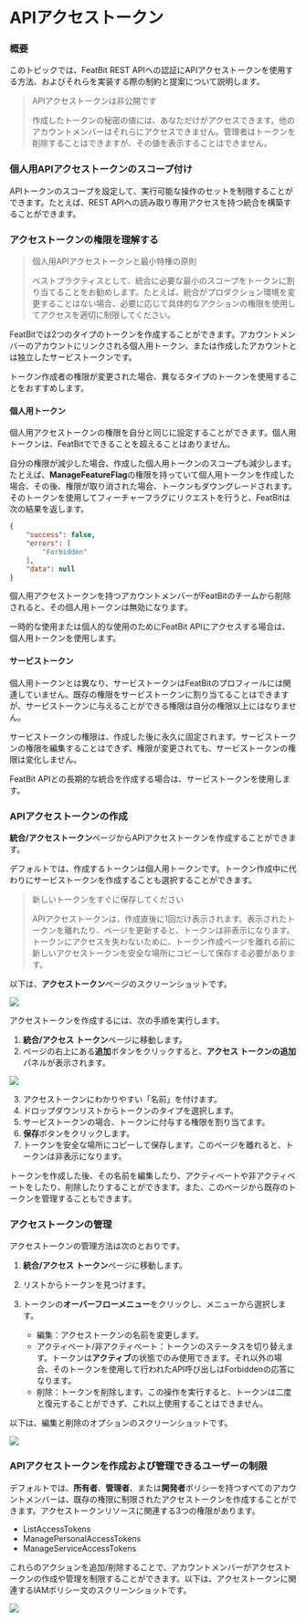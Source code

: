 # APIアクセストークン

### 概要

このトピックでは、FeatBit REST APIへの認証にAPIアクセストークンを使用する方法、およびそれらを実装する際の制約と提案について説明します。

> APIアクセストークンは非公開です
> 
> 作成したトークンの秘密の値には、あなただけがアクセスできます。他のアカウントメンバーはそれらにアクセスできません。管理者はトークンを削除することはできますが、その値を表示することはできません。

### 個人用APIアクセストークンのスコープ付け

APIトークンのスコープを設定して、実行可能な操作のセットを制限することができます。たとえば、REST APIへの読み取り専用アクセスを持つ統合を構築することができます。

### アクセストークンの権限を理解する

> 個人用APIアクセストークンと最小特権の原則
>
> ベストプラクティスとして、統合に必要な最小のスコープをトークンに割り当てることをお勧めします。たとえば、統合がプロダクション環境を変更することはない場合、必要に応じて具体的なアクションの権限を使用してアクセスを適切に制限してください。

FeatBitでは2つのタイプのトークンを作成することができます。アカウントメンバーのアカウントにリンクされる個人用トークン、または作成したアカウントとは独立したサービストークンです。

トークン作成者の権限が変更された場合、異なるタイプのトークンを使用することをおすすめします。

#### 個人用トークン

個人用アクセストークンの権限を自分と同じに設定することができます。個人用トークンは、FeatBitでできることを超えることはありません。

自分の権限が減少した場合、作成した個人用トークンのスコープも減少します。たとえば、**ManageFeatureFlag**の権限を持っていて個人用トークンを作成した場合、その後、権限が取り消された場合、トークンもダウングレードされます。そのトークンを使用してフィーチャーフラグにリクエストを行うと、FeatBitは次の結果を返します。

```json
{
    "success": false,
    "errors": [
        "Forbidden"
    ],
    "data": null
}
```

個人用アクセストークンを持つアカウントメンバーがFeatBitのチームから削除されると、その個人用トークンは無効になります。

一時的な使用または個人的な使用のためにFeatBit APIにアクセスする場合は、個人用トークンを使用します。

#### サービストークン

個人用トークンとは異なり、サービストークンはFeatBitのプロフィールには関連していません。既存の権限をサービストークンに割り当てることはできますが、サービストークンに与えることができる権限は自分の権限以上にはなりません。

サービストークンの権限は、作成した後に永久に固定されます。サービストークンの権限を編集することはできず、権限が変更されても、サービストークンの権限は変化しません。

FeatBit APIとの長期的な統合を作成する場合は、サービストークンを使用します。

### APIアクセストークンの作成

**統合/アクセストークン**ページからAPIアクセストークンを作成することができます。

デフォルトでは、作成するトークンは個人用トークンです。トークン作成中に代わりにサービストークンを作成することも選択することができます。

> 新しいトークンをすぐに保存してください
>
> APIアクセストークンは、作成直後に1回だけ表示されます。表示されたトークンを離れたり、ページを更新すると、トークンは非表示になります。トークンにアクセスを失わないために、トークン作成ページを離れる前に新しいアクセストークンを安全な場所にコピーして保存する必要があります。

以下は、**アクセストークン**ページのスクリーンショットです。

![](../integrations/assets/api-access-tokens/001.webp)

アクセストークンを作成するには、次の手順を実行します。

1. **統合/アクセス** **トークン**ページに移動します。
2. ページの右上にある**追加**ボタンをクリックすると、**アクセス トークンの追加**パネルが表示されます。

![](../integrations/assets/api-access-tokens/002.png)

3. アクセストークンにわかりやすい「名前」を付けます。
4. ドロップダウンリストからトークンのタイプを選択します。
5. サービストークンの場合、トークンに付与する権限を割り当てます。
6. **保存**ボタンをクリックします。
7. トークンを安全な場所にコピーして保存します。このページを離れると、トークンは非表示になります。

トークンを作成した後、その名前を編集したり、アクティベートや非アクティベートをしたり、削除したりすることができます。また、このページから既存のトークンを管理することもできます。

### アクセストークンの管理

アクセストークンの管理方法は次のとおりです。

1. **統合/アクセス** **トークン**ページに移動します。
2. リストからトークンを見つけます。
3. トークンの**オーバーフローメニュー**をクリックし、メニューから選択します。

   * 編集：アクセストークンの名前を変更します。
   * アクティベート/非アクティベート：トークンのステータスを切り替えます。トークンは**アクティブ**の状態でのみ使用できます。それ以外の場合、そのトークンを使用して行われたAPI呼び出しはForbiddenの応答になります。
   * 削除：トークンを削除します。この操作を実行すると、トークンは二度と復元することができず、これ以上使用することはできません。

以下は、編集と削除のオプションのスクリーンショットです。

![](../integrations/assets/api-access-tokens/003.png)

### APIアクセストークンを作成および管理できるユーザーの制限

デフォルトでは、**所有者**、**管理者**、または**開発者**ポリシーを持つすべてのアカウントメンバーは、既存の権限に制限されたアクセストークンを作成することができます。アクセストークンリソースに関連する3つの権限があります。

* ListAccessTokens
* ManagePersonalAccessTokens
* ManageServiceAccessTokens

これらのアクションを追加/削除することで、アカウントメンバーがアクセストークンの作成や管理を制限することができます。以下は、アクセストークンに関連するIAMポリシー文のスクリーンショットです。

![](../integrations/assets/api-access-tokens/004.png)
